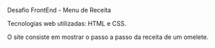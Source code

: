 Desafio FrontEnd - Menu de Receita

Tecnologias web utilizadas:
HTML e CSS.

O site consiste em mostrar o passo a passo da receita de um omelete.

